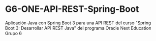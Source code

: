 # G6-ONE-API-REST-Spring-Boot
Aplicación Java con Spring Boot 3 para una API REST del curso "Spring Boot 3: Desarrollar API REST Java" del programa Oracle Next Education Grupo 6
